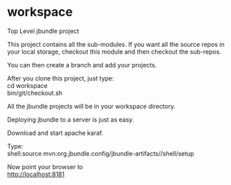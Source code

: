 workspace
=========

Top Level jbundle project

This project contains all the sub-modules. If you want all the source repos
in your local storage, checkout this module and then checkout the sub-repos.

You can then create a branch and add your projects. 
 
After you clone this project, just type:<br/>
cd workspace<br/>
bin/git/checkout.sh

All the jbundle projects will be in your workspace directory.

Deploying jbundle to a server is just as easy.

Download and start apache karaf.

Type:<br/>
shell:source mvn:org.jbundle.config/jbundle-artifacts//shell/setup

Now point your browser to<br/>
<a href="http://localhost:8181">http://localhost:8181</a><br/>

